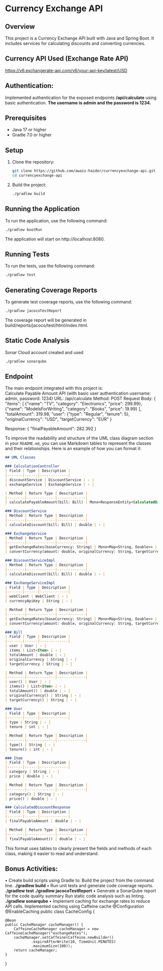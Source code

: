 # Currency Exchange API

## Overview
This project is a Currency Exchange API built with Java and Spring Boot. It includes services for calculating discounts and converting currencies.

## Currency API Used (Exchange Rate API)
https://v6.exchangerate-api.com/v6/your-api-key/latest/USD

## Authentication:
Implemented authentication for the exposed endpoints 
**/api/calculate** using basic authentication. **The username is admin and the password is 1234.**

## Prerequisites
- Java 17 or higher
- Gradle 7.0 or higher

## Setup
1. Clone the repository:
    ```sh
    git clone https://github.com/awais-haider/currencyexchange-api.git
    cd currencyexchange-api
    ```

2. Build the project:
    ```sh
    ./gradlew build
    ```

## Running the Application
To run the application, use the following command:
```sh
./gradlew bootRun
```

The application will start on http://localhost:8080.
## Running Tests
To run the tests, use the following command:
```sh
./gradlew test
```

## Generating Coverage Reports
To generate test coverage reports, use the following command:

```sh
./gradlew jacocoTestReport
```

The coverage report will be generated in build/reports/jacoco/test/html/index.html.

## Static Code Analysis
Sonar Cloud account created and used
```sh
./gradlew sonarqube
```


## Endpoint
The main endpoint integrated with this project is:  
Calculate Payable Amount API (with basic user authentication username: admin, password: 1234)
URL: /api/calculate
Method: POST
Request Body:
{
"items": [
{"name": "TV", "category": "Electronics", "price": 299.99},
{"name": "ModelsForWriting", "category": "Books", "price": 19.99}
],
"totalAmount": 319.98,
"user": {"type": "Regular", "tenure": 5},
"originalCurrency": "USD",
"targetCurrency": "EUR"
}


Response:
{
"finalPayableAmount": 282.392
}



To improve the readability and structure of the UML class diagram section in your `README.md`, you can use Markdown tables to represent the classes and their relationships. Here is an example of how you can format it:

```markdown
## UML Classes

### CalculationController
| Field | Type | Description |
|-------|------|-------------|
| discountService | DiscountService | - |
| exchangeService | ExchangeService | - |

| Method | Return Type | Description |
|--------|-------------|-------------|
| calculatePayableAmount(bill: Bill) | Mono<ResponseEntity<CalculatedDiscountResponse>> | - |

### DiscountService
| Method | Return Type | Description |
|--------|-------------|-------------|
| calculateDiscount(bill: Bill) | double | - |

### ExchangeService
| Method | Return Type | Description |
|--------|-------------|-------------|
| getExchangeRates(baseCurrency: String) | Mono<Map<String, Double>> | - |
| convertCurrency(amount: double, originalCurrency: String, targetCurrency: String) | Mono<Double> | - |

### DiscountServiceImpl
| Method | Return Type | Description |
|--------|-------------|-------------|
| calculateDiscount(bill: Bill) | double | - |

### ExchangeServiceImpl
| Field | Type | Description |
|-------|------|-------------|
| webClient | WebClient | - |
| currencyApiKey | String | - |

| Method | Return Type | Description |
|--------|-------------|-------------|
| getExchangeRates(baseCurrency: String) | Mono<Map<String, Double>> | - |
| convertCurrency(amount: double, originalCurrency: String, targetCurrency: String) | Mono<Double> | - |

### Bill
| Field | Type | Description |
|-------|------|-------------|
| user | User | - |
| items | List<Item> | - |
| totalAmount | double | - |
| originalCurrency | String | - |
| targetCurrency | String | - |

| Method | Return Type | Description |
|--------|-------------|-------------|
| user() | User | - |
| items() | List<Item> | - |
| totalAmount() | double | - |
| originalCurrency() | String | - |
| targetCurrency() | String | - |

### User
| Field | Type | Description |
|-------|------|-------------|
| type | String | - |
| tenure | int | - |

| Method | Return Type | Description |
|--------|-------------|-------------|
| type() | String | - |
| tenure() | int | - |

### Item
| Field | Type | Description |
|-------|------|-------------|
| category | String | - |
| price | double | - |

| Method | Return Type | Description |
|--------|-------------|-------------|
| category() | String | - |
| price() | double | - |

### CalculatedDiscountResponse
| Field | Type | Description |
|-------|------|-------------|
| finalPayableAmount | double | - |

| Method | Return Type | Description |
|--------|-------------|-------------|
| finalPayableAmount() | double | - |
```

This format uses tables to clearly present the fields and methods of each class, making it easier to read and understand.


## Bonus Activities:
•	Create build scripts using Gradle to: 
Build the project from the command line.    **./gradlew build**
•	Run unit tests and generate code coverage reports. **./gradlew test ./gradlew jacocoTestReport**
•	Generate a SonarQube report for the code quality summary 	Run static code analysis such as linting.  **./gradlew sonarqube**
•	Implement caching for exchange rates to reduce API calls. Implemented caching using Caffeine cache
@Configuration
@EnableCaching
public class CacheConfig {

    @Bean
    public CacheManager cacheManager() {
        CaffeineCacheManager cacheManager = new CaffeineCacheManager("exchangeRates");
        cacheManager.setCaffeine(Caffeine.newBuilder()
                .expireAfterWrite(10, TimeUnit.MINUTES)
                .maximumSize(100));
        return cacheManager;
    }
}